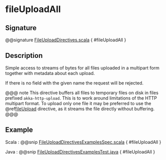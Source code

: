 <a id="fileuploadall"></a>
# fileUploadAll

## Signature

@@signature [FileUploadDirectives.scala]($akka-http$/akka-http/src/main/scala/akka/http/scaladsl/server/directives/FileUploadDirectives.scala) { #fileUploadAll }

## Description

Simple access to streams of bytes for all files uploaded in a multipart form together with metadata
about each upload.

If there is no field with the given name the request will be rejected.

@@@ note
This directive buffers all files to temporary files on disk in files prefixed `akka-http-upload`. This is
to work around limitations of the HTTP multipart format. To upload only one file it may be preferred to
use the @ref[fileUpload](fileUpload.md#fileupload) directive, as it streams the file directly without
buffering.
@@@

## Example

Scala
:  @@snip [FileUploadDirectivesExamplesSpec.scala]($test$/scala/docs/http/scaladsl/server/directives/FileUploadDirectivesExamplesSpec.scala) { #fileUploadAll }

Java
:  @@snip [FileUploadDirectivesExamplesTest.java]($test$/java/docs/http/javadsl/server/directives/FileUploadDirectivesExamplesTest.java) { #fileUploadAll }
